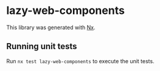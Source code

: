 # lazy-web-components

This library was generated with [Nx](https://nx.dev).

## Running unit tests

Run `nx test lazy-web-components` to execute the unit tests.
